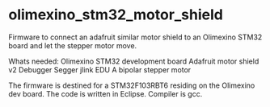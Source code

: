 # olimexino_stm32_motor_shield
Firmware to connect an adafruit similar motor shield to an Olimexino STM32 board and let the stepper motor move.

Whats needed:
Olimexino STM32 development board
Adafruit motor shield v2
Debugger Segger jlink EDU
A bipolar stepper motor

The firmware is destined for a STM32F103RBT6 residing on the Olimexino dev board.
The code is written in Eclipse.
Compiler is gcc.

